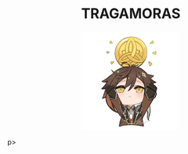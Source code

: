<h1 align="center"><a> TRAGAMORAS</a></h1>

<p align="center"><img src="/SitioWeb/public/vendor/img/1.png" alt="LOGO TragaMoras" width="200"></p>p>
